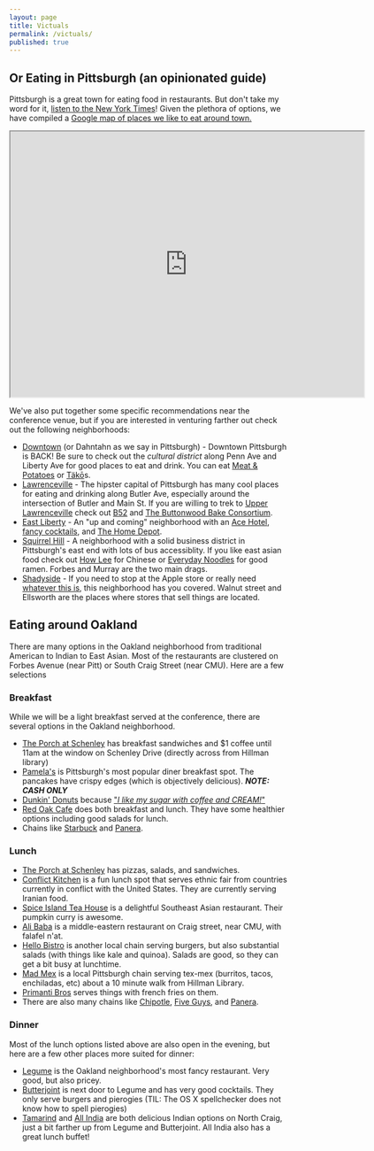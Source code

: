 ```yaml
---
layout: page
title: Victuals
permalink: /victuals/
published: true
---
```



## Or Eating in Pittsburgh (an opinionated guide)

Pittsburgh is a great town for eating food in restaurants. But don't take my word for it, [listen to the New York Times](http://www.nytimes.com/2016/03/16/dining/pittsburgh-restaurants.html?_r=0)! Given the plethora of options, we have compiled a [Google map of places we like to eat around town.](https://drive.google.com/open?id=1iVDCxPGLMJw3jgyCpUtN43B60Gk&usp=sharing)

<iframe src="https://www.google.com/maps/d/embed?mid=1iVDCxPGLMJw3jgyCpUtN43B60Gk" width="640" height="480"></iframe>

We've also put together some specific recommendations near the conference venue, but if you are interested in venturing farther out check out the following neighborhoods:

- [Downtown](https://goo.gl/maps/mwbqoyqVeZy) (or Dahntahn as we say in Pittsburgh) - Downtown Pittsburgh is BACK! Be sure to check out the *cultural district* along Penn Ave and Liberty Ave for good places to eat and drink. You can eat [Meat & Potatoes](https://goo.gl/maps/JEXY4GfL4GC2) or [Täkō](https://goo.gl/maps/cnx7WZVsjdD2)s.
- [Lawrenceville](https://goo.gl/maps/Lre1F7vyk8P2) - The hipster capital of Pittsburgh has many cool places for eating and drinking along Butler Ave, especially around the intersection of Butler and Main St. If you are willing to trek to [Upper Lawrenceville](https://goo.gl/maps/g9UUq7XcQkC2) check out [B52](https://goo.gl/maps/TSRGchT49Js) and [The Buttonwood Bake Consortium](https://goo.gl/maps/QaP12KHX3pS2).
- [East Liberty](https://goo.gl/maps/RWSoZFcQmnq) - An "up and coming" neighborhood with an [Ace Hotel](https://goo.gl/maps/qoehLuV73YN2), [fancy cocktails](https://goo.gl/maps/tUvE9UZyznD2), and [The Home Depot](https://goo.gl/maps/zbM8WzKG67v).
- [Squirrel Hill](https://goo.gl/maps/oKPM7SnTLMv) - A neighborhood with a solid business district in Pittsburgh's east end with lots of bus accessiblity. If you like east asian food check out [How Lee](https://goo.gl/maps/uQYiG8VqwDH2) for Chinese or [Everyday Noodles](https://goo.gl/maps/YrwoVWWHpck) for good ramen. Forbes and Murray are the two main drags. 
- [Shadyside](https://goo.gl/maps/Ds9qR2eiXL22) - If you need to stop at the Apple store or really need [whatever this is](https://www.google.com/maps/place/Williams-Sonoma/@40.4513634,-79.9332052,3a,75y,90t/data=!3m8!1e2!3m6!1s-X_TqZn02Tbw%2FVTXA4CMYpUI%2FAAAAAAAAAAc%2F0JrTMatbVNYXR3Bx74ay7v9WnnAGPGDbA!2e4!3e12!6s%2F%2Flh3.googleusercontent.com%2F-X_TqZn02Tbw%2FVTXA4CMYpUI%2FAAAAAAAAAAc%2F0JrTMatbVNYXR3Bx74ay7v9WnnAGPGDbA%2Fs107-k-no%2F!7i400!8i320!4m5!3m4!1s0x0000000000000000:0x5eb0ccd193b7ee4d!8m2!3d40.4511365!4d-79.9330788!6m1!1e1), this neighborhood has you covered. Walnut street and Ellsworth are the places where stores that sell things are located.

## Eating around Oakland

There are many options in the Oakland neighborhood from traditional American to Indian to East Asian. Most of the restaurants are clustered on Forbes Avenue (near Pitt) or South Craig Street (near CMU). Here are a few selections

### Breakfast

While we will be a light breakfast served at the conference, there are several options in the Oakland neighborhood.

- [The Porch at Schenley](https://goo.gl/maps/ysRTa6rkPSH2) has breakfast sandwiches and $1 coffee until 11am at the window on Schenley Drive (directly across from Hillman library)
- [Pamela's](https://goo.gl/maps/MRtkhTkdzEH2) is Pittsburgh's most popular diner breakfast spot. The pancakes have crispy edges (which is objectively delicious). ***NOTE: CASH ONLY***
- [Dunkin' Donuts](https://goo.gl/maps/BcJsFHnvZm32) because ["*I like my sugar with coffee and CREAM!*"](http://www.vevo.com/watch/the-beastie-boys/intergalactic/USCA39800008)
- [Red Oak Cafe](https://goo.gl/maps/pa69mctudqR2) does both breakfast and lunch. They have some healthier options including good salads for lunch.
- Chains like [Starbuck](https://goo.gl/maps/4LtxstHDytq) and [Panera](https://goo.gl/maps/athj7HiqW9y).


### Lunch

- [The Porch at Schenley](https://goo.gl/maps/ysRTa6rkPSH2) has pizzas, salads, and sandwiches.
- [Conflict Kitchen](https://goo.gl/maps/WyHHSTRBKdr) is a fun lunch spot that serves ethnic fair from countries currently in conflict with the United States. They are currently serving Iranian food.
- [Spice Island Tea House](https://goo.gl/maps/WzoGicauA382) is a delightful Southeast Asian restaurant. Their pumpkin curry is awesome.
- [Ali Baba](https://goo.gl/maps/ESTFbfDYsUu) is a middle-eastern restaurant on Craig street, near CMU, with falafel n'at.
- [Hello Bistro](https://goo.gl/maps/goCZye9gjEC2) is another local chain serving burgers, but also substantial salads (with things like kale and quinoa). Salads are good, so they can get a bit busy at lunchtime.
- [Mad Mex](https://goo.gl/maps/ERUCyKedgkx) is a local Pittsburgh chain serving tex-mex (burritos, tacos, enchiladas, etc) about a 10 minute walk from Hillman Library.
- [Primanti Bros]() serves things with french fries on them.
- There are also many chains like [Chipotle](https://goo.gl/maps/etmZZTMpVQx), [Five Guys](https://goo.gl/maps/G32qYAGCX8t), and [Panera](https://goo.gl/maps/athj7HiqW9y).


### Dinner

Most of the lunch options listed above are also open in the evening, but here are a few other places more suited for dinner:

- [Legume](https://goo.gl/maps/FC4XnvZpmyS2) is the Oakland neighborhood's most fancy restaurant. Very good, but also pricey.
- [Butterjoint](https://goo.gl/maps/VppN94ZFTbw) is next door to Legume and has very good cocktails. They only serve burgers and pierogies (TIL: The OS X spellchecker does not know how to spell pierogies)
- [Tamarind](https://goo.gl/maps/TtQq4myf5BC2) and [All India](https://goo.gl/maps/YZihobvfQTE2) are both delicious Indian options on North Craig, just a bit farther up from Legume and Butterjoint. All India also has a great lunch buffet!
